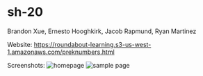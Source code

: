# sh-20

Brandon Xue, Ernesto Hooghkirk, Jacob Rapmund, Ryan Martinez

Website: https://roundabout-learning.s3-us-west-1.amazonaws.com/preknumbers.html

Screenshots:
![homepage](https://user-images.githubusercontent.com/37064367/100995977-60cfa500-350d-11eb-9a8d-48d3e6dddeb1.jpg)
![sample page](https://user-images.githubusercontent.com/37064367/100995980-6200d200-350d-11eb-9b67-d75a1bc6f306.png)
